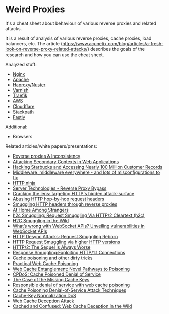 # Weird Proxies

It's a cheat sheet about behaviour of various reverse proxies and related attacks.

It is a result of analysis of various reverse proxies, cache proxies, load balancers, etc.
The article (https://www.acunetix.com/blog/articles/a-fresh-look-on-reverse-proxy-related-attacks/) describes the goals of the research and how you can use the cheat sheet.
 
Analyzed stuff:
- [Nginx](Nginx.md)
- [Apache](Apache.md)
- [Haproxy/Nuster](Haproxy-and-Nuster.md)
- [Varnish](Varnish.md)
- [Traefik](Traefik.md)
- [AWS](AWS.md)
- [Cloudflare](Cloudflare.md)
- [Stackpath](Stackpath.md)
- [Fastly](Fastly.md)


Additional:
- Browsers

Related articles/white papers/presentations:
- [Reverse proxies & Inconsistency](https://speakerdeck.com/greendog/reverse-proxies-and-inconsistency)
- [Attacking Secondary Contexts in Web Applications](https://docs.google.com/presentation/d/1N9Ygrpg0Z-1GFDhLMiG3jJV6B_yGqBk8tuRWO1ZicV8/mobilepresent?slide=id.p)
- [Hacking Starbucks and Accessing Nearly 100 Million Customer Records](https://samcurry.net/hacking-starbucks/)
- [Middleware, middleware everywhere - and lots of misconfigurations to fix](https://labs.detectify.com/2021/02/18/middleware-middleware-everywhere-and-lots-of-misconfigurations-to-fix/)
- [HTTP.ninja](https://github.com/irsdl/httpninja)
- [Server Technologies - Reverse Proxy Bypass](https://www.contextis.com/en/blog/server-technologies-reverse-proxy-bypass)
- [Cracking the lens: targeting HTTP's hidden attack-surface](https://portswigger.net/research/cracking-the-lens-targeting-https-hidden-attack-surface)
- [Abusing HTTP hop-by-hop request headers](https://nathandavison.com/blog/abusing-http-hop-by-hop-request-headers)
- [Smuggling HTTP headers through reverse proxies](http://github.security.telekom.com/2020/05/smuggling-http-headers-through-reverse-proxies.html)
- [At Home Among Strangers](https://speakerdeck.com/bo0om/at-home-among-strangers)
- [h2c Smuggling: Request Smuggling Via HTTP/2 Cleartext (h2c)](https://labs.bishopfox.com/tech-blog/h2c-smuggling-request-smuggling-via-http/2-cleartext-h2c)
- [H2C Smuggling in the Wild](https://blog.assetnote.io/2021/03/18/h2c-smuggling/)
- [What’s wrong with WebSocket APIs? Unveiling vulnerabilities in WebSocket APIs](https://www.slideshare.net/0ang3el/whats-wrong-with-websocket-apis-unveiling-vulnerabilities-in-websocket-apis)
- [HTTP Desync Attacks: Request Smuggling Reborn](https://portswigger.net/research/http-desync-attacks-request-smuggling-reborn)
- [HTTP Request Smuggling via higher HTTP versions](https://www.slideshare.net/neexemil/http-request-smuggling-via-higher-http-versions)
- [HTTP/2: The Sequel is Always Worse](https://portswigger.net/research/http2)
- [Response Smuggling:Exploiting HTTP/1.1 Connections](https://media.defcon.org/DEF%20CON%2029/DEF%20CON%2029%20presentations/Martin%20Doyhenard%20-%20Response%20Smuggling-%20Pwning%20HTTP-1.1%20Connections.pdf)
- [Cache poisoning and other dirty tricks](https://lab.wallarm.com/cache-poisoning-and-other-dirty-tricks-120468f1053f/)
- [Practical Web Cache Poisoning](https://portswigger.net/research/practical-web-cache-poisoning)
- [Web Cache Entanglement: Novel Pathways to Poisoning](https://i.blackhat.com/USA-20/Wednesday/us-20-Kettle-Web-Cache-Entanglement-Novel-Pathways-To-Poisoning-wp.pdf)
- [CPDoS: Cache Poisoned Denial of Service](https://cpdos.org/)
- [The Case of the Missing Cache Keys](https://enumerated.wordpress.com/2020/08/05/the-case-of-the-missing-cache-keys/)
- [Responsible denial of service with web cache poisoning](https://portswigger.net/research/responsible-denial-of-service-with-web-cache-poisoning)
- [Cache Poisoning Denial-of-Service Attack Techniques](https://www.acunetix.com/blog/web-security-zone/cache-poisoning-dos-attack-techniques/)
- [Cache-Key Normalization DoS](https://iustin24.github.io/Cache-Key-Normalization-Denial-of-Service/)
- [Web Cache Deception Attack](https://omergil.blogspot.com/2017/02/web-cache-deception-attack.html)
- [Cached and Confused: Web Cache Deception in the Wild](https://sajjadium.github.io/files/usenixsec2020wcd_paper.pdf)
